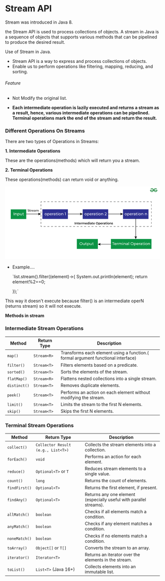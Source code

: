 # Stream API
Stream was introduced in Java 8.

the Stream API is used to process collections of objects. A stream in Java is a sequence of objects that supports various methods that can be pipelined to produce the desired result. 

Use of Stream in Java.

* Stream API is a way to express and process collections of objects.
* Enable us to perform operations like filtering, mapping, reducing, and sorting.

<H6>Feature</h6>

* Not Modify the original list.


* **Each intermediate operation is lazily executed and returns a stream as a result, hence, various intermediate operations can be pipelined. Terminal operations mark the end of the stream and return the result.**

### Different Operations On Streams
There are two types of Operations in Streams:

**1. Intermediate Operations**
    <p>These are the operations(methods) which will return you a stream.</p>

**2. Terminal Operations**
    <p>These operations(methods) can return void or anything.</p>

![img.png](img.png)


* Example....


    `list.stream().filter((element)->{
         System.out.println(element);
         return element%2==0;

    });`

This way it doesn't execute because filter() is an intermediate operN (returns stream) so it will not execute.

**Methods in stream**
### Intermediate Stream Operations

| Method       | Return Type | Description                                                                      |
|--------------|-------------|----------------------------------------------------------------------------------|
| `map()`      | `Stream<R>` | Transforms each element using a function.( formal argument functional interface) |
| `filter()`   | `Stream<T>` | Filters elements based on a predicate.                                           |
| `sorted()`   | `Stream<T>` | Sorts the elements of the stream.                                                |
| `flatMap()`  | `Stream<R>` | Flattens nested collections into a single stream.                                |
| `distinct()` | `Stream<T>` | Removes duplicate elements.                                                      |
| `peek()`     | `Stream<T>` | Performs an action on each element without modifying the stream.                 |
| `limit()`    | `Stream<T>` | Limits the stream to the first N elements.                                       |
| `skip()`     | `Stream<T>` | Skips the first N elements.                                                      |

### Terminal Stream Operations

| Method        | Return Type                        | Description                                                        |
|---------------|------------------------------------|--------------------------------------------------------------------|
| `collect()`   | `Collector Result (e.g., List<T>)` | Collects the stream elements into a collection.                    |
| `forEach()`   | `void`                             | Performs an action for each element.                               |
| `reduce()`    | `Optional<T>` or `T`               | Reduces stream elements to a single value.                         |
| `count()`     | `long`                             | Returns the count of elements.                                     |
| `findFirst()` | `Optional<T>`                      | Returns the first element, if present.                             |
| `findAny()`   | `Optional<T>`                      | Returns any one element (especially useful with parallel streams). |
| `allMatch()`  | `boolean`                          | Checks if all elements match a condition.                          |
| `anyMatch()`  | `boolean`                          | Checks if any element matches a condition.                         |
| `noneMatch()` | `boolean`                          | Checks if no elements match a condition.                           |
| `toArray()`   | `Object[]` or `T[]`                | Converts the stream to an array.                                   |
| `iterator()`  | `Iterator<T>`                      | Returns an iterator over the elements in the stream.               |
| `toList()`    | `List<T>` (Java 16+)               | Collects elements into an immutable list.                          |


